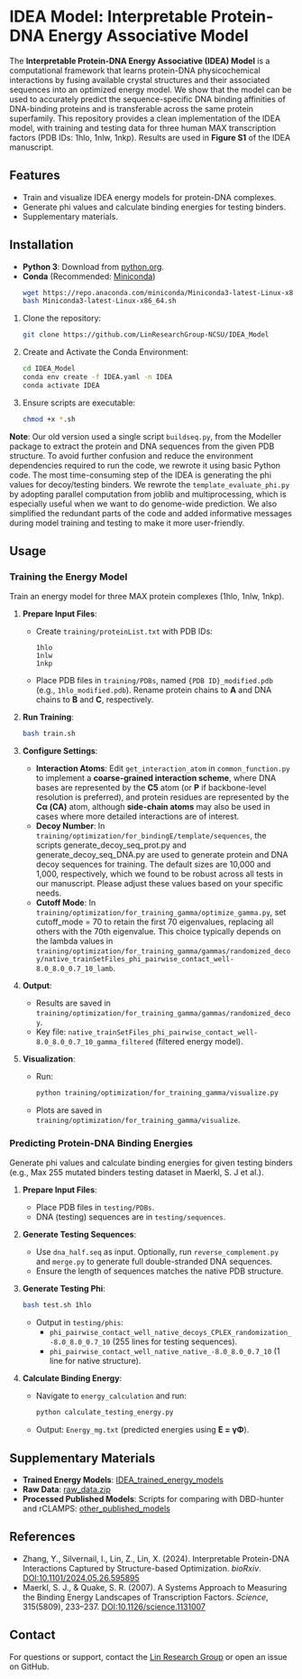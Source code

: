 # IDEA Model: Interpretable Protein-DNA Energy Associative Model

The **Interpretable Protein-DNA Energy Associative (IDEA) Model** is a computational framework that learns protein-DNA physicochemical interactions by fusing available crystal structures and their associated sequences into an optimized energy model. We show that the model can be used to accurately predict the sequence-specific DNA binding affinities of DNA-binding proteins and is transferable across the same protein superfamily. This repository provides a clean implementation of the IDEA model, with training and testing data for three human MAX transcription factors (PDB IDs: 1hlo, 1nlw, 1nkp). Results are used in **Figure S1** of the IDEA manuscript.

## Features

- Train and visualize IDEA energy models for protein-DNA complexes.
- Generate phi values and calculate binding energies for testing binders.
- Supplementary materials.

## Installation

- **Python 3**: Download from [python.org](https://www.python.org/downloads/).
- **Conda** (Recommended: [Miniconda](https://docs.conda.io/en/latest/miniconda.html))
   ```bash
   wget https://repo.anaconda.com/miniconda/Miniconda3-latest-Linux-x86_64.sh
   bash Miniconda3-latest-Linux-x86_64.sh
   ```
1. Clone the repository:
   ```bash
   git clone https://github.com/LinResearchGroup-NCSU/IDEA_Model
   ```
2. Create and Activate the Conda Environment:
   ```bash
   cd IDEA_Model
   conda env create -f IDEA.yaml -n IDEA
   conda activate IDEA
   ```
2. Ensure scripts are executable:
   ```bash
   chmod +x *.sh
   ```
  **Note**: Our old version used a single script `buildseq.py`, from the Modeller package to extract the protein and DNA sequences from the given PDB structure. To avoid further confusion and reduce the environment dependencies required to run the code, we rewrote it using basic Python code. The most time-consuming step of the IDEA is generating the phi values for decoy/testing binders. We rewrote the `template_evaluate_phi.py` by adopting parallel computation from joblib and multiprocessing, which is especially useful when we want to do genome-wide prediction. We also simplified the redundant parts of the code and added informative messages during model training and testing to make it more user-friendly.

## Usage

### Training the Energy Model

Train an energy model for three MAX protein complexes (1hlo, 1nlw, 1nkp).

1. **Prepare Input Files**:
   - Create `training/proteinList.txt` with PDB IDs:
     ```
     1hlo
     1nlw
     1nkp
     ```
   - Place PDB files in `training/PDBs`, named `{PDB ID}_modified.pdb` (e.g., `1hlo_modified.pdb`). Rename protein chains to **A** and DNA chains to **B** and **C**, respectively.

2. **Run Training**:
   ```bash
   bash train.sh
   ```

3. **Configure Settings**:
   - **Interaction Atoms**: Edit `get_interaction_atom` in `common_function.py` to implement a **coarse-grained interaction scheme**, where DNA bases are represented by the **C5** atom (or **P** if backbone-level resolution is preferred), and protein residues are represented by the **Cα (CA)** atom, although **side-chain atoms** may also be used in cases where more detailed interactions are of interest.
   - **Decoy Number**: In `training/optimization/for_bindingE/template/sequences`, the scripts generate_decoy_seq_prot.py and generate_decoy_seq_DNA.py are used to generate protein and DNA decoy sequences for training. The default sizes are 10,000 and 1,000, respectively, which we found to be robust across all tests in our manuscript. Please adjust these values based on your specific needs.
   - **Cutoff Mode**: In `training/optimization/for_training_gamma/optimize_gamma.py`, set cutoff_mode = 70 to retain the first 70 eigenvalues, replacing all others with the 70th eigenvalue. This choice typically depends on the lambda values in `training/optimization/for_training_gamma/gammas/randomized_decoy/native_trainSetFiles_phi_pairwise_contact_well-8.0_8.0_0.7_10_lamb`.

4. **Output**:
   - Results are saved in `training/optimization/for_training_gamma/gammas/randomized_decoy`.
   - Key file: `native_trainSetFiles_phi_pairwise_contact_well-8.0_8.0_0.7_10_gamma_filtered` (filtered energy model).

5. **Visualization**:
   - Run:
     ```bash
     python training/optimization/for_training_gamma/visualize.py
     ```
   - Plots are saved in `training/optimization/for_training_gamma/visualize`.

### Predicting Protein-DNA Binding Energies

Generate phi values and calculate binding energies for given testing binders (e.g., Max 255 mutated binders testing dataset in Maerkl, S. J et al.).

1. **Prepare Input Files**:
   - Place PDB files in `testing/PDBs`.
   - DNA (testing) sequences are in `testing/sequences`.

2. **Generate Testing Sequences**:
   - Use `dna_half.seq` as input. Optionally, run `reverse_complement.py` and `merge.py` to generate full double-stranded DNA sequences.
   - Ensure the length of sequences matches the native PDB structure.

3. **Generate Testing Phi**:
   ```bash
   bash test.sh 1hlo
   ```
   - Output in `testing/phis`:
     - `phi_pairwise_contact_well_native_decoys_CPLEX_randomization_-8.0_8.0_0.7_10` (255 lines for testing sequences).
     - `phi_pairwise_contact_well_native_native_-8.0_8.0_0.7_10` (1 line for native structure).

4. **Calculate Binding Energy**:
   - Navigate to `energy_calculation` and run:
     ```bash
     python calculate_testing_energy.py
     ```
   - Output: `Energy_mg.txt` (predicted energies using **E = γΦ**).

## Supplementary Materials

- **Trained Energy Models**: [IDEA_trained_energy_models](https://github.com/LinResearchGroup-NCSU/IDEA_Model/tree/main/supplementary_materials/IDEA_trained_energy_models)
- **Raw Data**: [raw_data.zip](https://github.com/LinResearchGroup-NCSU/IDEA_Model/blob/main/supplementary_materials/raw_data.zip)
- **Processed Published Models**: Scripts for comparing with DBD-hunter and rCLAMPS: [other_published_models](https://github.com/LinResearchGroup-NCSU/IDEA_Model/tree/main/supplementary_materials/other_published_models)

## References

- Zhang, Y., Silvernail, I., Lin, Z., Lin, X. (2024). Interpretable Protein-DNA Interactions Captured by Structure-based Optimization. *bioRxiv*. [DOI:10.1101/2024.05.26.595895](https://www.biorxiv.org/content/10.1101/2024.05.26.595895v1)
- Maerkl, S. J., & Quake, S. R. (2007). A Systems Approach to Measuring the Binding Energy Landscapes of Transcription Factors. *Science*, 315(5809), 233–237. [DOI:10.1126/science.1131007](https://doi.org/10.1126/science.1131007)

## Contact

For questions or support, contact the [Lin Research Group](https://github.com/LinResearchGroup-NCSU) or open an issue on GitHub.
